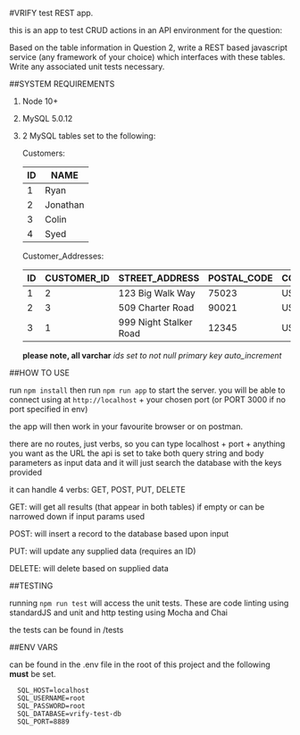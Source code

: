 
#VRIFY test REST app.

this is an app to test CRUD actions in an API environment for the question:

Based on the table information in Question 2, write a REST based javascript service (any framework of your choice) which interfaces with these tables. Write any associated unit tests necessary.

##SYSTEM REQUIREMENTS

1. Node 10+
2. MySQL 5.0.12
3. 2 MySQL tables set to the following:

    Customers:

    | ID | NAME     |
    |----|----------|
    | 1  | Ryan     |
    | 2  | Jonathan |
    | 3  | Colin    |
    | 4  | Syed     |

    Customer_Addresses:

    | ID | CUSTOMER_ID | STREET_ADDRESS         | POSTAL_CODE | COUNTRY |
    |----|-------------|------------------------|-------------|---------|
    | 1  | 2           | 123 Big Walk Way       | 75023       | US      |
    | 2  | 3           | 509 Charter Road       | 90021       | US      |
    | 3  | 1           | 999 Night Stalker Road | 12345       | US      |

    **please note, all varchar**
    *ids set to not null primary key auto_increment*

##HOW TO USE

run `npm install` then run `npm run app` to start the server. you will be able to connect using at `http://localhost` + your chosen port (or PORT 3000 if no port specified in env)

the app will then work in your favourite browser or on postman.

there are no routes, just verbs, so you can type localhost + port + anything you want as the URL
the api is set to take both query string and body parameters as input data and it will just search the database with the keys provided

it can handle 4 verbs: GET, POST, PUT, DELETE

GET:
will get all results (that appear in both tables) if empty or can be narrowed down if input params used

POST:
will insert a record to the database based upon input

PUT:
will update any supplied data (requires an ID)

DELETE:
will delete based on supplied data

##TESTING

running `npm run test` will access the unit tests. These are code linting using standardJS and unit and http testing using Mocha and Chai

the tests can be found in /tests

##ENV VARS

can be found in the .env file in the root of this project and the following **must** be set.
```
  SQL_HOST=localhost
  SQL_USERNAME=root
  SQL_PASSWORD=root
  SQL_DATABASE=vrify-test-db
  SQL_PORT=8889
```
